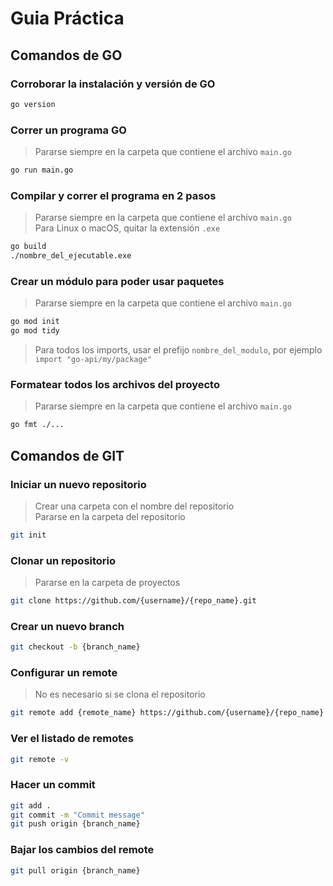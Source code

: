 # Guia Práctica

## Comandos de GO

### Corroborar la instalación y versión de GO

```bash
go version
```

### Correr un programa GO

> Pararse siempre en la carpeta que contiene el archivo `main.go`

```bash
go run main.go
```

### Compilar y correr el programa en 2 pasos

> Pararse siempre en la carpeta que contiene el archivo `main.go`<br/>Para Linux o macOS, quitar la extensión `.exe`

```bash
go build
./nombre_del_ejecutable.exe
```

### Crear un módulo para poder usar paquetes

> Pararse siempre en la carpeta que contiene el archivo `main.go`

```bash
go mod init
go mod tidy
```

> Para todos los imports, usar el prefijo `nombre_del_modulo`, por ejemplo `import "go-api/my/package"`

### Formatear todos los archivos del proyecto

> Pararse siempre en la carpeta que contiene el archivo `main.go`

```bash
go fmt ./...
```

## Comandos de GIT

### Iniciar un nuevo repositorio

> Crear una carpeta con el nombre del repositorio <br /> Pararse en la carpeta del repositorio

```bash
git init
````

### Clonar un repositorio

> Pararse en la carpeta de proyectos

```bash
git clone https://github.com/{username}/{repo_name}.git
```

### Crear un nuevo branch

```bash
git checkout -b {branch_name}
```

### Configurar un remote

> No es necesario si se clona el repositorio

```bash
git remote add {remote_name} https://github.com/{username}/{repo_name}
```

### Ver el listado de remotes

```bash
git remote -v
```

### Hacer un commit

```bash
git add .
git commit -m "Commit message"
git push origin {branch_name}
```

### Bajar los cambios del remote

```bash
git pull origin {branch_name}
```
